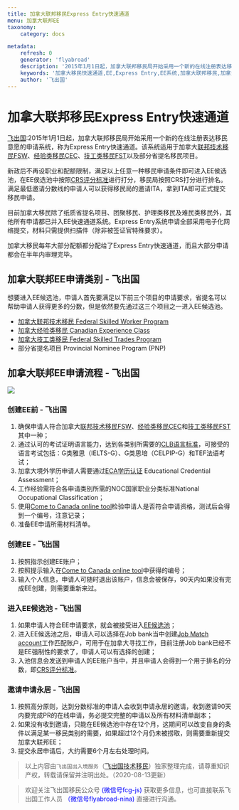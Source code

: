 ```yaml
---
title: 加拿大联邦移民Express Entry快速通道
menu: 加拿大联邦EE
taxonomy:
    category: docs

metadata:
    refresh: 0
    generator: 'flyabroad'
    description: '2015年1月1日起，加拿大联邦移民局开始采用一个新的在线注册表达移民意愿的申请系统，称为Express Entry快速通道。该系统适用于加拿大联邦技术移民FSW、经验类移民CEC、技工类移民FST以及部分省提名移民项目。新政后不再设职业和配额限制，满足以上任意一种移民申请条件即可进入EE侯选池，在EE侯选池中按照CRS评分标准进行打分，移民局按照CRS打分进行排名。满足最低邀请分数线的申请人可以获得移民局的邀请ITA，拿到ITA即可正式提交移民申请。'
    keywords: '加拿大移民快速通道,EE,Express Entry,EE系统,加拿大联邦移民,加拿大联邦移民Express Entry快速通道,加拿大联邦EE'
    author: '飞出国'
---
```


# 加拿大联邦移民Express Entry快速通道

[飞出国](/home):2015年1月1日起，加拿大联邦移民局开始采用一个新的在线注册表达移民意愿的申请系统，称为Express Entry快速通道。该系统适用于加拿大[联邦技术移民FSW](/ca/ee/fsw)、[经验类移民CEC](/ca/ee/cec)、[技工类移民FST](/ca/ee/fsw)以及部分省提名移民项目。

新政后不再设职业和配额限制，满足以上任意一种移民申请条件即可进入EE侯选池，在EE侯选池中按照[CRS评分标准](/ca/ee/criteria-crs)进行打分，移民局按照CRS打分进行排名。满足最低邀请分数线的申请人可以获得移民局的邀请ITA，拿到ITA即可正式提交移民申请。

目前加拿大移民除了纸质省提名项目、团聚移民、护理类移民及难民类移民外，其他所有申请都已并入EE快速通道系统。Express Entry系统申请全部采用电子化网络提交，材料只需提供扫描件（除非被签证官特殊要求）。

加拿大移民每年大部分配额都分配给了Express Entry快速通道，而且大部分申请都会在半年内审理完毕。

## 加拿大联邦EE申请类别 - 飞出国

想要进入EE候选池，申请人首先要满足以下前三个项目的申请要求，省提名可以帮助申请人获得更多的分数，但是依然要先通过这三个项目之一进入EE候选池。

* [加拿大联邦技术移民 Federal Skilled Worker Program](/ca/ee/fsw)
* [加拿大经验类移民 Canadian Experience Class](/ca/ee/cec)
* [加拿大技工类移民 Federal Skilled Trades Program](/ca/ee/fst)
* 部分省提名项目 Provincial Nominee Program (PNP) 

## 加拿大联邦EE申请流程 - 飞出国

![](http://wx3.sinaimg.cn/large/67e2e798ly1fnqaibhxqjj20jx0llq4n.jpg)

### 创建EE前 - 飞出国

1. 确保申请人符合加拿大[联邦技术移民FSW](/ca/ee/fsw)、[经验类移民CEC](/ca/ee/cec)和[技工类移民FST](/ca/ee/fst)其中一种；
2. 通过认可的考试证明语言能力，达到各类别所需要的[CLB语言标准](/ca/ee/clb)，可接受的语言考试包括：G类雅思（IELTS-G）、G类思培（CELPIP-G）和TEF法语考试；
3. 加拿大境外学历申请人需要通过[ECA学历认证](/ca/ee/eca) Educational Credential Assessment；
4. 工作经验需符合各申请类别所需的NOC国家职业分类标准National Occupational Classification；
5. 使用[Come to Canada online tool](https://www.canada.ca/en/immigration-refugees-citizenship/services/come-canada-tool-immigration-express-entry.html)检验申请人是否符合申请资格，测试后会得到一个编号，注意记录；
6. 准备EE申请所需材料清单。

### 创建EE - 飞出国

1. 按照指示创建EE账户；
2. 按照提示输入在[Come to Canada online tool](https://www.canada.ca/en/immigration-refugees-citizenship/services/come-canada-tool-immigration-express-entry.html)中获得的编号；
3. 输入个人信息，申请人可随时退出该账户，信息会被保存，90天内如果没有完成EE创建，则需要重新来过。

### 进入EE候选池 - 飞出国

1. 如果申请人符合EE申请要求，就会被接受进入[EE候选池](https://www.canada.ca/en/immigration-refugees-citizenship/services/immigrate-canada/express-entry/become-candidate/how-pool-works.html)；
2. 进入EE候选池之后，申请人可以选择在Job bank当中创建[Job Match account](https://seeker.jobbank.gc.ca/seeker/login.xhtml)工作匹配账户，可用于在加拿大寻找工作，目前注册Job bank已经不是EE强制性的要求了，申请人可以有选择的创建；
3. 入池信息会发送到申请人的EE账户当中，并且申请人会得到一个用于排名的分数，即[CRS评分标准](/ca/ee/criteria-crs)。

### 邀请申请永居 - 飞出国

1. 按照高分原则，达到分数标准的申请人会收到申请永居的邀请，收到邀请90天内要完成PR的在线申请，务必提交完整的申请以及所有材料清单副本；
2. 如果没有收到邀请，只能在EE候选池中存在12个月，这期间可以改变自身的条件以满足某一移民类别的需要，如果超过12个月仍未被捞取，则需要重新提交加拿大联邦EE；
3. 提交永居申请后，大约需要6个月左右处理时间。

> 以上内容由`飞出国出入境服务`（[飞出国技术移民](http://js.flyabroad.com.hk)）独家整理完成，请尊重知识产权，转载请保留并注明出处。（2020-08-13更新）

> 欢迎关注飞出国移民公众号 <font color=Blue>(微信号fcg-js)</font> 获取更多信息，也可直接联系飞出国工作人员 <font color=Blue>（微信号flyabroad-nina)</font> 直接进行沟通。